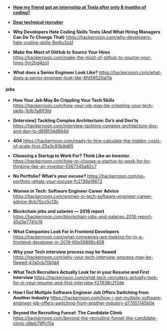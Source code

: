 

<!-- - [**Reactjs interview questions**](https://github.com/sudheerj/reactjs-interview-questions)

- [**Frontend challenges**](https://github.com/felipefialho/frontend-challenges)


- [**Dear technical recruiter**](https://medium.com/@periklisgkolias/dear-technical-recruiter-f6379e7c9d2d)


- [**Frustrated at work that might just lead to your next breakthrough**](https://www.nytimes.com/2019/03/08/smarter-living/frustrated-at-work-that-might-just-lead-to-your-next-breakthrough.html)

 -->

- [**How my friend got an internship at Tesla after only 8 months of coding?**](https://hackernoon.com/how-my-friend-got-an-internship-at-tesla-after-only-8-months-of-coding-6578c32f3e77)


- [**Dear technical recruiter**](https://medium.com/@periklisgkolias/dear-technical-recruiter-f6379e7c9d2d)


 - **Why Developers Hate Coding Skills Tests (And What Hiring Managers Can Do To Change That)** https://hackernoon.com/why-developers-hate-coding-skills-8m6u3za1

 - **Make the Most of GitHub to Source Your Hires** https://hackernoon.com/make-the-most-of-github-to-source-your-hires-5m2hd4zo1

 - **What does a Senior Engineer Look Like?** https://hackernoon.com/what-does-a-senior-engineer-look-like-6fd59520a11e


 #### jobs
 - **How Your Job May Be Crippling Your Tech Skills** https://hackernoon.com/how-your-job-may-be-crippling-your-tech-skills-1b1b7a8ff3fd

 - **[Interview] Tackling Complex Architecture: Do’s and Don’ts** https://hackernoon.com/interview-tackling-complex-architecture-dos-and-don-ts-d6f8f34d694d

 - **404** https://hackernoon.com/ready-to-hire-calculate-the-hidden-costs-of-scale-first-25a3c93b9d65

 - **Choosing a Startup to Work For? Think Like an Investor.** https://hackernoon.com/how-to-choose-a-startup-to-work-for-by-thinking-like-an-investor-5567345a82c7

 - **No Portfolio? What’s your excuse?** https://hackernoon.com/no-portfolio-whats-your-excuse-fc2136a19672

 - **Women in Tech: Software Engineer Career Advice** https://hackernoon.com/women-in-tech-software-engineer-career-advice-8cb70cc5c13c

- **Blockchain jobs and salaries — 2018 report** https://hackernoon.com/blockchain-jobs-and-salaries-2018-report-45d3e7741c19



 - **What Companies Look For in Frontend Developers** https://hackernoon.com/what-companies-are-looking-for-in-a-frontend-developer-in-2019-60e59898c408

 - **Why your Tech interview process may be flawed** https://hackernoon.com/why-your-tech-interview-process-may-be-flawed-47a0cb70b1d4

 - **What Tech Recruiters Actually Look for in your Resume and First Interview** https://hackernoon.com/what-tech-recruiters-actually-look-for-in-your-resume-and-first-interview-f27638c2f2de

 - **How I Got Multiple Software Engineer Job Offers Switching from Another Industry** https://hackernoon.com/how-i-got-multiple-software-engineer-job-offers-switching-from-another-industry-d77651145b0e

 - **Beyond the Recruiting Funnel: The Candidate Climb** https://hackernoon.com/beyond-the-recruiting-funnel-the-candidate-climb-d9eb79ffcf0a
